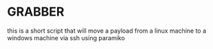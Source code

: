 # GRABBER
this is a short script that will move a payload from a linux machine to a windows machine via ssh using paramiko
